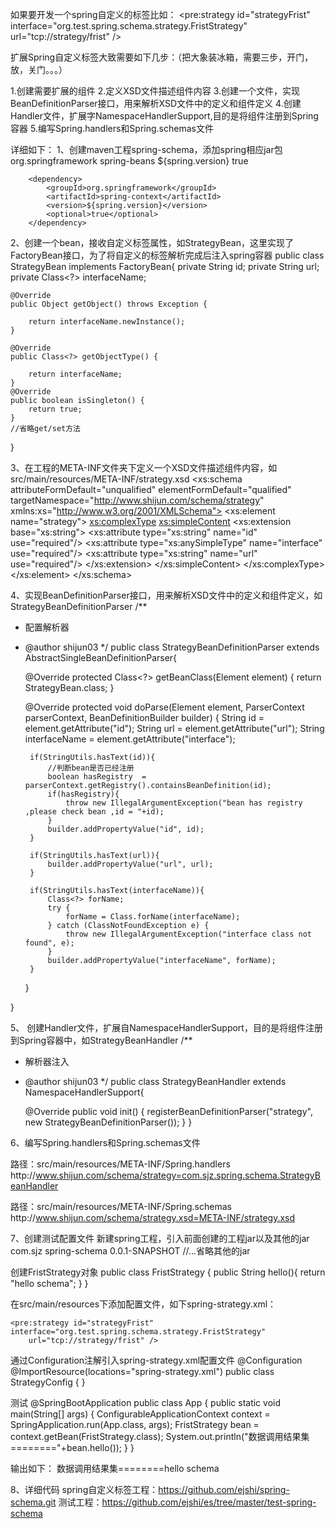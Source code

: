 如果要开发一个spring自定义的标签比如： 
<pre:strategy id="strategyFrist" interface="org.test.spring.schema.strategy.FristStrategy"
		url="tcp://strategy/frist" />

扩展Spring自定义标签大致需要如下几步：（把大象装冰箱，需要三步，开门，放，关门。。。）

1.创建需要扩展的组件
2.定义XSD文件描述组件内容
3.创建一个文件，实现BeanDefinitionParser接口，用来解析XSD文件中的定义和组件定义
4.创建Handler文件，扩展字NamespaceHandlerSupport,目的是将组件注册到Spring容器
5.编写Spring.handlers和Spring.schemas文件

详细如下：
1、创建maven工程spring-schema，添加spring相应jar包
		<dependency>
			<groupId>org.springframework</groupId>
			<artifactId>spring-beans</artifactId>
			<version>${spring.version}</version>
			<optional>true</optional>
		</dependency>
		
		<dependency>
			<groupId>org.springframework</groupId>
			<artifactId>spring-context</artifactId>
			<version>${spring.version}</version>
			<optional>true</optional>
		</dependency>

2、创建一个bean，接收自定义标签属性，如StrategyBean，这里实现了FactoryBean接口，为了将自定义的标签解析完成后注入spring容器 
public class StrategyBean implements FactoryBean<Object>{
	private String id;
	private String url;
	private Class<?> interfaceName;
	
	@Override
	public Object getObject() throws Exception {
		
		return interfaceName.newInstance();
	}
	
	@Override
	public Class<?> getObjectType() {
		
		return interfaceName;
	}
	@Override
	public boolean isSingleton() {
		return true;
	}
	//省略get/set方法
}

3、在工程的META-INF文件夹下定义一个XSD文件描述组件内容，如src/main/resources/META-INF/strategy.xsd
<xs:schema attributeFormDefault="unqualified" elementFormDefault="qualified" targetNamespace="http://www.shijun.com/schema/strategy" xmlns:xs="http://www.w3.org/2001/XMLSchema">
  <xs:element name="strategy">
    <xs:complexType>
      <xs:simpleContent>
        <xs:extension base="xs:string">
          <xs:attribute type="xs:string" name="id" use="required"/>
          <xs:attribute type="xs:anySimpleType" name="interface" use="required"/>
          <xs:attribute type="xs:string" name="url" use="required"/>
        </xs:extension>
      </xs:simpleContent>
    </xs:complexType>
  </xs:element>
</xs:schema>

4、实现BeanDefinitionParser接口，用来解析XSD文件中的定义和组件定义，如StrategyBeanDefinitionParser
/**
 * 配置解析器
 * @author shijun03
 */
public class StrategyBeanDefinitionParser extends AbstractSingleBeanDefinitionParser{

	@Override
	protected Class<?> getBeanClass(Element element) {
		return StrategyBean.class;
	}

	@Override
	protected void doParse(Element element, ParserContext parserContext, BeanDefinitionBuilder builder) {
		String id = element.getAttribute("id");
		String url = element.getAttribute("url");
		String interfaceName = element.getAttribute("interface");
		
		if(StringUtils.hasText(id)){
			//判断bean是否已经注册
			boolean hasRegistry  = parserContext.getRegistry().containsBeanDefinition(id);
			if(hasRegistry){
				throw new IllegalArgumentException("bean has registry ,please check bean ,id = "+id);
			}
			builder.addPropertyValue("id", id);
		}
		
		if(StringUtils.hasText(url)){
			builder.addPropertyValue("url", url);
		}
		
		if(StringUtils.hasText(interfaceName)){
			Class<?> forName;
			try {
				forName = Class.forName(interfaceName);
			} catch (ClassNotFoundException e) {
				throw new IllegalArgumentException("interface class not found", e);
			}
			builder.addPropertyValue("interfaceName", forName);
		}
	}
	
}

5、	创建Handler文件，扩展自NamespaceHandlerSupport，目的是将组件注册到Spring容器中，如StrategyBeanHandler
/**
 * 解析器注入
 * @author shijun03
 */
public class StrategyBeanHandler extends NamespaceHandlerSupport{

	@Override
	public void init() {
		registerBeanDefinitionParser("strategy", new StrategyBeanDefinitionParser());
	}
}

6、编写Spring.handlers和Spring.schemas文件

路径：src/main/resources/META-INF/Spring.handlers
http\://www.shijun.com/schema/strategy=com.sjz.spring.schema.StrategyBeanHandler

路径：src/main/resources/META-INF/Spring.schemas
http\://www.shijun.com/schema/strategy.xsd=META-INF/strategy.xsd

7、创建测试配置文件
新建spring工程，引入前面创建的工程jar以及其他的jar
<dependency>
	<groupId>com.sjz</groupId>
	<artifactId>spring-schema</artifactId>
	<version>0.0.1-SNAPSHOT</version>
</dependency>
//…省略其他的jar

创建FristStrategy对象
public class FristStrategy {
	public String hello(){
		return "hello schema";
	}
}

在src/main/resources下添加配置文件，如下spring-strategy.xml：
<?xml version="1.0" encoding="UTF-8"?>
<beans xmlns="http://www.springframework.org/schema/beans"
	xmlns:xsi="http://www.w3.org/2001/XMLSchema-instance" 
	xmlns:pre="http://www.shijun.com/schema/strategy"
	xsi:schemaLocation="http://www.springframework.org/schema/beans http://www.springframework.org/schema/beans/spring-beans.xsd
     http://www.shijun.com/schema/strategy http://www.shijun.com/schema/strategy.xsd">

	<pre:strategy id="strategyFrist" interface="org.test.spring.schema.strategy.FristStrategy"
		url="tcp://strategy/frist" />

</beans>


通过Configuration注解引入spring-strategy.xml配置文件
@Configuration
@ImportResource(locations="spring-strategy.xml")
public class StrategyConfig {
}

测试
@SpringBootApplication
public class App { 
	public static void main(String[] args) {
		ConfigurableApplicationContext context = SpringApplication.run(App.class, args);
		FristStrategy bean = context.getBean(FristStrategy.class);
		System.out.println("数据调用结果集========"+bean.hello());
	}
}

输出如下：
数据调用结果集========hello schema


8、详细代码
spring自定义标签工程：https://github.com/ejshi/spring-schema.git
测试工程：https://github.com/ejshi/es/tree/master/test-spring-schema
